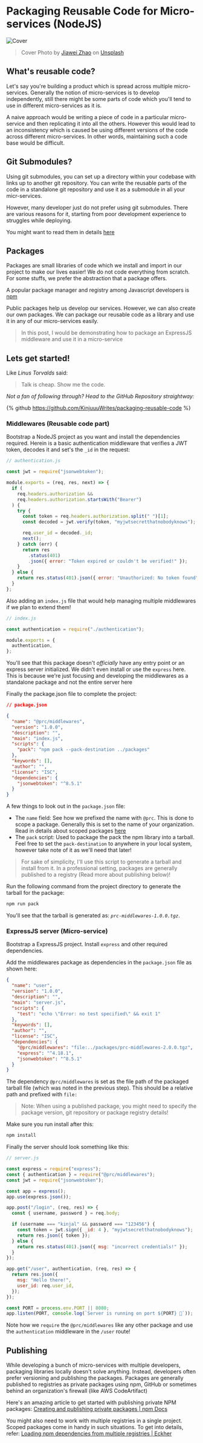 # Packaging Reusable Code for Micro-services (NodeJS)

![Cover](https://images.unsplash.com/photo-1615678857339-4e7e51ce22db?crop=entropy&cs=tinysrgb&fm=jpg&ixlib=rb-1.2.1&q=80&raw_url=true&ixid=MnwxMjA3fDB8MHxwaG90by1wYWdlfHx8fGVufDB8fHx8&auto=format&fit=crop&w=2940)

> Cover Photo by [Jiawei Zhao](https://unsplash.com/@jiaweizhao?utm_source=unsplash&utm_medium=referral&utm_content=creditCopyText) on [Unsplash](https://unsplash.com/?utm_source=unsplash&utm_medium=referral&utm_content=creditCopyText)

## What's reusable code?

Let's say you're building a product which is spread across multiple micro-services. Generally the notion of micro-services is to develop independently, still there might be some parts of code which you'll tend to use in different micro-services as it is.

A naive approach would be writing a piece of code in a particular micro-service and then replicating it into all the others. However this would lead to an inconsistency which is caused be using different versions of the code across different micro-services. In other words, maintaining such a code base would be difficult.

## Git Submodules?

Using git submodules, you can set up a directory within your codebase with links up to another git repository. You can write the reusable parts of the code in a standalone git repository and use it as a submodule in all your micr-services.

However, many developer just do not prefer using git submodules. There are various reasons for it, starting from poor development experience to struggles while deploying.

You might want to read them in details [here](https://abildskov.io/2021/03/28/why-i-hate-submodules/)

## Packages

Packages are small libraries of code which we install and import in our project to make our lives easier! We do not code everything from scratch. For some stuffs, we prefer the abstraction that a package offers.

A popular package manager and registry among Javascript developers is [npm](https://www.npmjs.com/)

Public packages help us develop our services. However, we can also create our own packages. We can package our reusable code as a library and use it in any of our micro-services easily.

> In this post, I would be demonstrating how to package an ExpressJS middleware and use it in a micro-service

## Lets get started!

Like _Linus Torvalds_ said:

> Talk is cheap. Show me the code.

_Not a fan of following through? Head to the GitHub Repository straightway:_

{% github https://github.com/KinjuuuWrites/packaging-reusable-code %}

### Middlewares (Reusable code part)

Bootstrap a NodeJS project as you want and install the dependencies required.
Herein is a basic authentication middleware that verifies a JWT token, decodes it and set's the `_id` in the request:

```js
// authentication.js

const jwt = require("jsonwebtoken");

module.exports = (req, res, next) => {
  if (
    req.headers.authorization &&
    req.headers.authorization.startsWith("Bearer")
  ) {
    try {
      const token = req.headers.authorization.split(" ")[1];
      const decoded = jwt.verify(token, "myjwtsecretthatnobodyknows");

      req.user_id = decoded._id;
      next();
    } catch (err) {
      return res
        .status(401)
        .json({ error: "Token expired or couldn't be verified!" });
    }
  } else {
    return res.status(401).json({ error: "Unauthorized: No token found" });
  }
};
```

Also adding an `index.js` file that would help managing multiple middlewares if we plan to extend them!

```js
// index.js

const authentication = require("./authentication");

module.exports = {
  authentication,
};
```

You'll see that this package doesn't _officially_ have any entry point or an express server initialized. We didn't even install or use the `express` here. This is because we're just focusing and developing the middlewares as a standalone package and not the entire server here

Finally the package.json file to complete the project:

```json
// package.json

{
  "name": "@prc/middlewares",
  "version": "1.0.0",
  "description": "",
  "main": "index.js",
  "scripts": {
    "pack": "npm pack --pack-destination ../packages"
  },
  "keywords": [],
  "author": "",
  "license": "ISC",
  "dependencies": {
    "jsonwebtoken": "^8.5.1"
  }
}
```

A few things to look out in the `package.json` file:

- The `name` field: See how we prefixed the name with `@prc`. This is done to scope a package. Generally this is set to the name of your organization. Read in details about scoped packages [here](https://docs.npmjs.com/cli/v8/using-npm/scope)
- The `pack` script: Used to package the pack the npm library into a tarball. Feel free to set the `pack-destination` to anywhere in your local system, however take note of it as we'll need that later!

> For sake of simplicity, I'll use this script to generate a tarball and install from it. In a professional setting, packages are generally published to a registry (Read more about publishing below)!

Run the following command from the project directory to generate the tarball for the package:

```sh
npm run pack
```

You'll see that the tarball is generated as: _`prc-middlewares-1.0.0.tgz`_.

### ExpressJS server (Micro-service)

Bootstrap a ExpressJS project. Install `express` and other required dependencies.

Add the middlewares package as dependencies in the `package.json` file as shown here:

```json
{
  "name": "user",
  "version": "1.0.0",
  "description": "",
  "main": "server.js",
  "scripts": {
    "test": "echo \"Error: no test specified\" && exit 1"
  },
  "keywords": [],
  "author": "",
  "license": "ISC",
  "dependencies": {
    "@prc/middlewares": "file:../packages/prc-middlewares-2.0.0.tgz",
    "express": "^4.18.1",
    "jsonwebtoken": "^8.5.1"
  }
}
```

The dependency `@prc/middlewares` is set as the file path of the packaged tarball file (which was noted in the previous step). This should be a relative path and prefixed with `file:`

> Note: When using a published package, you might need to specify the package version, git repository or package registry details!

Make sure you run install after this:

```sh
npm install
```

Finally the server should look something like this:

```js
// server.js

const express = require("express");
const { authentication } = require("@prc/middlewares");
const jwt = require("jsonwebtoken");

const app = express();
app.use(express.json());

app.post("/login", (req, res) => {
  const { username, password } = req.body;

  if (username === "kinjal" && password === "123456") {
    const token = jwt.sign({ _id: 4 }, "myjwtsecretthatnobodyknows");
    return res.json({ token });
  } else {
    return res.status(401).json({ msg: "incorrect credentials!" });
  }
});

app.get("/user", authentication, (req, res) => {
  return res.json({
    msg: "Hello there!",
    user_id: req.user_id,
  });
});

const PORT = process.env.PORT || 8080;
app.listen(PORT, console.log(`Server is running on port ${PORT} 🚀`));
```

Note how we `require` the `@prc/middlewares` like any other package and use the `authentication` middleware in the `/user` route!

## Publishing

While developing a bunch of micro-services with multiple developers, packaging libraries locally doesn't solve anything. Instead, developers often prefer versioning and publishing the packages. Packages are generally published to registries as private packages using npm, GitHub or sometimes behind an organization's firewall (like AWS CodeArtifact)

Here's an amazing article to get started with publishing private NPM packages:
[Creating and publishing private packages | npm Docs](https://docs.npmjs.com/creating-and-publishing-private-packages)

You might also need to work with multiple registries in a single project. Scoped packages come in handy in such situations. To get into details, refer:
[Loading npm dependencies from multiple registries | Eckher](https://www.eckher.com/c/21g2_hpfhs)
